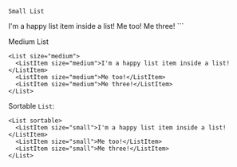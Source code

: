 ```

Small List

```
<List size="small">
  <ListItem size="small">I'm a happy list item inside a list!</ListItem>
  <ListItem size="small">Me too!</ListItem>
  <ListItem size="small">Me three!</ListItem>
</List>
```

Medium List

```
<List size="medium">
  <ListItem size="medium">I'm a happy list item inside a list!</ListItem>
  <ListItem size="medium">Me too!</ListItem>
  <ListItem size="medium">Me three!</ListItem>
</List>
```

Sortable `List`:

```
<List sortable>
  <ListItem size="small">I'm a happy list item inside a list!</ListItem>
  <ListItem size="small">Me too!</ListItem>
  <ListItem size="small">Me three!</ListItem>
</List>
```
